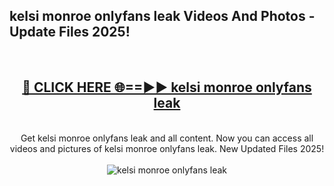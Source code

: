 <h2>kelsi monroe onlyfans leak Videos And Photos - Update Files 2025!</h2>
<br>
<div align="center">
<h2><a href="https://top-ai-tools.click/QrbHav" rel="nofollow">🔴 CLICK HERE 🌐==►► kelsi monroe onlyfans leak</a></h2>
<br>
Get kelsi monroe onlyfans leak and all content. Now you can access all videos and pictures of kelsi monroe onlyfans leak. New Updated Files 2025!
<br>
<br>
<a href="https://top-ai-tools.click/QrbHav" rel="nofollow" data-target="animated-image.originalLink"><img src="https://i.ibb.co.com/WyWwxjT/player-gif2.gif" alt="kelsi monroe onlyfans leak" style="max-width: 100%; display: inline-block;" data-target="animated-image.originalImage"></a>
</div>
<br>